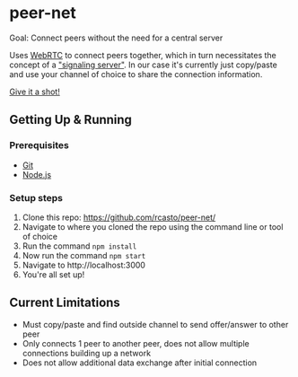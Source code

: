 # peer-net
Goal: Connect peers without the need for a central server

Uses [WebRTC](https://www.w3.org/TR/webrtc/) to connect peers together, which in turn necessitates the concept of a ["signaling server"](http://www.webrtc-experiment.com/docs/WebRTC-Signaling-Concepts.html).  In our case it's currently just copy/paste and use your channel of choice to share the connection information.

[Give it a shot!](https://cdn.rawgit.com/rcasto/peer-net/master/dist/index.html)

## Getting Up & Running
### Prerequisites
- [Git](https://git-scm.com/downloads)
- [Node.js](https://nodejs.org/en/download/)

### Setup steps
1. Clone this repo: https://github.com/rcasto/peer-net/
2. Navigate to where you cloned the repo using the command line or tool of choice
3. Run the command `npm install`
4. Now run the command `npm start`
5. Navigate to http://localhost:3000
6. You're all set up!

## Current Limitations
- Must copy/paste and find outside channel to send offer/answer to other peer
- Only connects 1 peer to another peer, does not allow multiple connections building up a network
- Does not allow additional data exchange after initial connection
